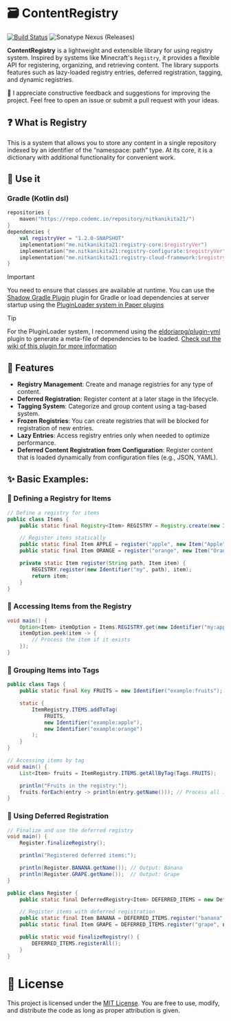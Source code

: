 # 🗃️ ContentRegistry
[![Build Status](https://ci.codemc.io/job/nitkanikita21/job/ContentRegistry/badge/icon)](https://ci.codemc.io/job/nitkanikita21/job/ContentRegistry/)
![Sonatype Nexus (Releases)](https://img.shields.io/nexus/r/me.nitkanikita21/registry-core?server=https%3A%2F%2Frepo.codemc.io)

**ContentRegistry** is a lightweight and extensible library for using registry system. Inspired by systems like
Minecraft's `Registry`, it provides a flexible API for registering, organizing, and retrieving content. The library
supports features such as lazy-loaded registry entries, deferred registration, tagging, and dynamic registries.

🙂 I appreciate constructive feedback and suggestions for improving the project. Feel free to open an issue or submit a
pull request with your ideas.

## ❓ What is Registry

This is a system that allows you to store any content in a single repository indexed by an identifier of the “namespace:
path” type. At its core, it is a dictionary with additional functionality for convenient work.

## 📌 Use it

### Gradle (Kotlin dsl)

```kt
repositories {
    maven("https://repo.codemc.io/repository/nitkanikita21/")
}
dependencies {
    val registryVer = "1.2.0-SNAPSHOT"
    implementation("me.nitkanikita21:registry-core:$registryVer")
    implementation("me.nitkanikita21:registry-configurate:$registryVer") // SpongePowered/Configurate integration
    implementation("me.nitkanikita21:registry-cloud-framework:$registryVer") // Cloud Command Framework integration
}
```

> [!IMPORTANT]  
> You need to ensure that classes are available at runtime. You can use
> the [Shadow Gradle Plugin](https://gradleup.com/shadow/) plugin for Gradle or load
> dependencies at server startup using
> the [PluginLoader system in Paper plugins](https://docs.papermc.io/paper/dev/getting-started/paper-plugins#loaders)

> [!TIP]
> For the PluginLoader system, I recommend using the [eldoriarpg/plugin-yml](https://github.com/eldoriarpg/plugin-yml) plugin to generate a meta-file of
> dependencies to be loaded. [Check out the wiki of this plugin for more information](https://github.com/eldoriarpg/plugin-yml/wiki/Plugin-Libraries-JSON)

## 🧩 Features

* **Registry Management**: Create and manage registries for any type of content.
* **Deferred Registration**: Register content at a later stage in the lifecycle.
* **Tagging System**: Categorize and group content using a tag-based system.
* **Frozen Registries**: You can create registries that will be blocked for registration of new entries.
* **Lazy Entries**: Access registry entries only when needed to optimize performance.
* **Deferred Content Registration from Configuration**: Register content that is loaded dynamically from
  configuration files (e.g., JSON, YAML).

## ✨ Basic Examples:

### 🔹 Defining a Registry for Items

```java
// Define a registry for items
public class Items {
    public static final Registry<Item> REGISTRY = Registry.create(new Identifier("my:items"));

    // Register items statically
    public static final Item APPLE = register("apple", new Item("Apple"));
    public static final Item ORANGE = register("orange", new Item("Orange"));

    private static Item register(String path, Item item) {
        REGISTRY.register(new Identifier("my", path), item);
        return item;
    }
}
```

### 🔹 Accessing Items from the Registry

```java
void main() {
    Option<Item> itemOption = Items.REGISTRY.get(new Identifier("my:apple")); // vavr option
    itemOption.peek(item -> {
        // Process the item if it exists
    });
}
```

### 🔹 Grouping Items into Tags

```java
public class Tags {
    public static final Key FRUITS = new Identifier("example:fruits");

    static {
        ItemRegistry.ITEMS.addToTag(
            FRUITS,
            new Identifier("example:apple"),
            new Identifier("example:orange")
        );
    }
}

// Accessing items by tag
void main() {
    List<Item> fruits = ItemRegistry.ITEMS.getAllByTag(Tags.FRUITS);

    println("Fruits in the registry:");
    fruits.forEach(entry -> println(entry.getName())); // Process all items with tag FRUIT
}
```

### 🔹 Using Deferred Registration

```java
// Finalize and use the deferred registry
void main() {
    Register.finalizeRegistry();

    println("Registered deferred items:");

    println(Register.BANANA.getName()); // Output: Banana
    println(Register.GRAPE.getName());  // Output: Grape
}

public class Register {
    public static final DeferredRegistry<Item> DEFERRED_ITEMS = new DeferredRegistry<>("my", ItemRegistry.ITEMS);

    // Register items with deferred registration
    public static final Item BANANA = DEFERRED_ITEMS.register("banana", new Item("Banana"));
    public static final Item GRAPE = DEFERRED_ITEMS.register("grape", new Item("Grape"));

    public static void finalizeRegistry() {
        DEFERRED_ITEMS.registerAll();
    }
}
```

# 📜 License

This project is licensed under the [MIT License](./LICENSE). You are free to use, modify, and distribute the code as
long as proper attribution is given. 
